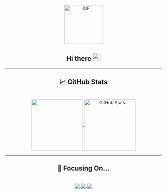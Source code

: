 <div align="center">
  <img align="center" alt="GIF" height="125px" src="https://media.giphy.com/media/du3J3cXyzhj75IOgvA/giphy.gif" />

  <h2>Hi there <img src="https://media.giphy.com/media/hvRJCLFzcasrR4ia7z/giphy.gif" width="25px"></h2>

  <hr>

## &#x1f4c8; GitHub Stats

  <br>

  <!-- My GitHub stats -->
  <a href="https://github.com/JuanDGiraldoM/JuanDGiraldoM">
    <img align="center" src="https://github-readme-stats.vercel.app/api/top-langs/?username=juandgiraldom&hide=html&langs_count=8&layout=compact&theme=highcontrast" height="165" />
  </a>
  <a href="https://github.com/JuanDGiraldoM/JuanDGiraldoM">
    <img align="center" src="https://github-readme-stats.vercel.app/api?username=juandgiraldom&show_icons=true&theme=highcontrast&include_all_commits=true" alt="GitHub Stats" height="165" />
  </a>

  <hr>

## 💪 Focusing On...

  <br>

  <!-- My GitHub repositories -->
  <a href="https://github.com/bancolombia/distributed-performance-analyzer">
    <img align="center" src="https://github-readme-stats.vercel.app/api/pin/?username=bancolombia&repo=distributed-performance-analyzer&show_icons=true&theme=highcontrast" />
  </a>
  
  <a href="https://github.com/bancolombia/scaffold-clean-architecture">
    <img align="center" src="https://github-readme-stats.vercel.app/api/pin/?username=bancolombia&repo=scaffold-clean-architecture&show_icons=true&theme=highcontrast"  />
  </a>

  <a href="https://github.com/bancolombia/latency-simulator">
    <img align="center" src="https://github-readme-stats.vercel.app/api/pin/?username=bancolombia&repo=latency-simulator&show_icons=true&theme=highcontrast" />
  </a>
</div>

<!--
**JuanDGiraldoM/JuanDGiraldoM** is a ✨ _special_ ✨ repository because its `README.md` (this file) appears on your GitHub profile.

Here are some ideas to get you started:

- 🔭 I’m currently working on ...
- 🌱 I’m currently learning ...
- 👯 I’m looking to collaborate on ...
- 🤔 I’m looking for help with ...
- 💬 Ask me about ...
- 📫 How to reach me: ...
- 😄 Pronouns: ...
- ⚡ Fun fact: ...
  -->
